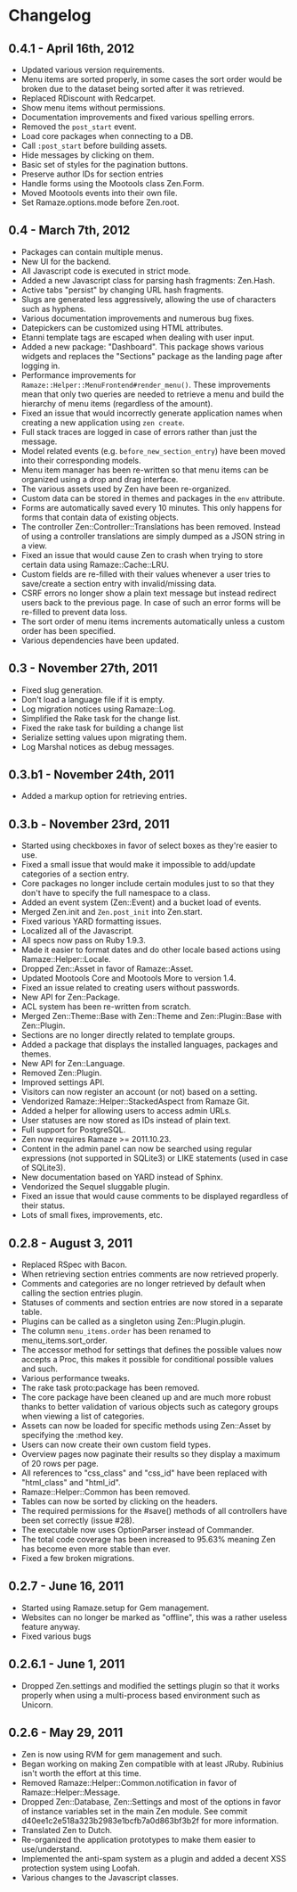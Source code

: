 # Changelog

## 0.4.1 - April 16th, 2012

* Updated various version requirements.
* Menu items are sorted properly, in some cases the sort order would be broken
  due to the dataset being sorted after it was retrieved.
* Replaced RDiscount with Redcarpet.
* Show menu items without permissions.
* Documentation improvements and fixed various spelling errors.
* Removed the `post_start` event.
* Load core packages when connecting to a DB.
* Call `:post_start` before building assets.
* Hide messages by clicking on them.
* Basic set of styles for the pagination buttons.
* Preserve author IDs for section entries
* Handle forms using the Mootools class Zen.Form.
* Moved Mootools events into their own file.
* Set Ramaze.options.mode before Zen.root.

## 0.4 - March 7th, 2012

* Packages can contain multiple menus.
* New UI for the backend.
* All Javascript code is executed in strict mode.
* Added a new Javascript class for parsing hash fragments: Zen.Hash.
* Active tabs "persist" by changing URL hash fragments.
* Slugs are generated less aggressively, allowing the use of characters such as
  hyphens.
* Various documentation improvements and numerous bug fixes.
* Datepickers can be customized using HTML attributes.
* Etanni template tags are escaped when dealing with user input.
* Added a new package: "Dashboard". This package shows various widgets and
  replaces the "Sections" package as the landing page after logging in.
* Performance improvements for ``Ramaze::Helper::MenuFrontend#render_menu()``.
  These improvements mean that only two queries are needed to retrieve a menu
  and build the hierarchy of menu items (regardless of the amount).
* Fixed an issue that would incorrectly generate application names when creating
  a new application using ``zen create``.
* Full stack traces are logged in case of errors rather than just the message.
* Model related events (e.g. `before_new_section_entry`) have been moved into
  their corresponding models.
* Menu item manager has been re-written so that menu items can be organized
  using a drop and drag interface.
* The various assets used by Zen have been re-organized.
* Custom data can be stored in themes and packages in the ``env`` attribute.
* Forms are automatically saved every 10 minutes. This only happens for forms
  that contain data of existing objects.
* The controller Zen::Controller::Translations has been removed. Instead of
  using a controller translations are simply dumped as a JSON string in a view.
* Fixed an issue that would cause Zen to crash when trying to store certain data
  using Ramaze::Cache::LRU.
* Custom fields are re-filled with their values whenever a user tries to
  save/create a section entry with invalid/missing data.
* CSRF errors no longer show a plain text message but instead redirect users
  back to the previous page. In case of such an error forms will be re-filled to
  prevent data loss.
* The sort order of menu items increments automatically unless a custom order
  has been specified.
* Various dependencies have been updated.

## 0.3 - November 27th, 2011

* Fixed slug generation.
* Don't load a language file if it is empty.
* Log migration notices using Ramaze::Log.
* Simplified the Rake task for the change list.
* Fixed the rake task for building a change list
* Serialize setting values upon migrating them.
* Log Marshal notices as debug messages.

## 0.3.b1 - November 24th, 2011

* Added a markup option for retrieving entries.

## 0.3.b - November 23rd, 2011

* Started using checkboxes in favor of select boxes as they're easier to use.
* Fixed a small issue that would make it impossible to add/update categories of
  a section entry.
* Core packages no longer include certain modules just to so that they don't
  have to specify the full namespace to a class.
* Added an event system (Zen::Event) and a bucket load of events.
* Merged Zen.init and `Zen.post_init` into Zen.start.
* Fixed various YARD formatting issues.
* Localized all of the Javascript.
* All specs now pass on Ruby 1.9.3.
* Made it easier to format dates and do other locale based actions using
  Ramaze::Helper::Locale.
* Dropped Zen::Asset in favor of Ramaze::Asset.
* Updated Mootools Core and Mootools More to version 1.4.
* Fixed an issue related to creating users without passwords.
* New API for Zen::Package.
* ACL system has been re-written from scratch.
* Merged Zen::Theme::Base with Zen::Theme and Zen::Plugin::Base with
  Zen::Plugin.
* Sections are no longer directly related to template groups.
* Added a package that displays the installed languages, packages and themes.
* New API for Zen::Language.
* Removed Zen::Plugin.
* Improved settings API.
* Visitors can now register an account (or not) based on a setting.
* Vendorized Ramaze::Helper::StackedAspect from Ramaze Git.
* Added a helper for allowing users to access admin URLs.
* User statuses are now stored as IDs instead of plain text.
* Full support for PostgreSQL.
* Zen now requires Ramaze >= 2011.10.23.
* Content in the admin panel can now be searched using regular expressions (not
  supported in SQLite3) or LIKE statements (used in case of SQLite3).
* New documentation based on YARD instead of Sphinx.
* Vendorized the Sequel sluggable plugin.
* Fixed an issue that would cause comments to be displayed regardless of their
  status.
* Lots of small fixes, improvements, etc.

## 0.2.8 - August 3, 2011

* Replaced RSpec with Bacon.
* When retrieving section entries comments are now retrieved properly.
* Comments and categories are no longer retrieved by default when calling the
  section entries plugin.
* Statuses of comments and section entries are now stored in a separate table.
* Plugins can be called as a singleton using Zen::Plugin.plugin.
* The column `menu_items.order` has been renamed to menu_items.sort_order.
* The accessor method for settings that defines the possible values now accepts
  a Proc, this makes it possible for conditional possible values and such.
* Various performance tweaks.
* The rake task proto:package has been removed.
* The core package have been cleaned up and are much more robust thanks to
  better validation of various objects such as category groups when viewing a
  list of categories.
* Assets can now be loaded for specific methods using Zen::Asset by specifying
  the :method key.
* Users can now create their own custom field types.
* Overview pages now paginate their results so they display a maximum of 20 rows
  per page.
* All references to "css\_class" and "css\_id" have been replaced with
  "html\_class" and "html\_id".
* Ramaze::Helper::Common has been removed.
* Tables can now be sorted by clicking on the headers.
* The required permissions for the #save() methods of all controllers have been
  set correctly (issue #28).
* The executable now uses OptionParser instead of Commander.
* The total code coverage has been increased to 95.63% meaning Zen has become
  even more stable than ever.
* Fixed a few broken migrations.

## 0.2.7 - June 16, 2011

* Started using Ramaze.setup for Gem management.
* Websites can no longer be marked as "offline", this was a rather useless
  feature anyway.
* Fixed various bugs

## 0.2.6.1 - June 1, 2011

* Dropped Zen.settings and modified the settings plugin so that it works
  properly when using a multi-process based environment such as Unicorn.

## 0.2.6 - May 29, 2011

* Zen is now using RVM for gem management and such.
* Began working on making Zen compatible with at least JRuby. Rubinius isn't
  worth the effort at this time.
* Removed Ramaze::Helper::Common.notification in favor of
  Ramaze::Helper::Message.
* Dropped Zen::Database, Zen::Settings and most of the options in favor of
  instance variables set in the main Zen module. See commit
  d40ee1c2e518a323b2983e1bcfb7a0d863bf3b2f for more information.
* Translated Zen to Dutch.
* Re-organized the application prototypes to make them easier to use/understand.
* Implemented the anti-spam system as a plugin and added a decent XSS protection
  system using Loofah.
* Various changes to the Javascript classes.
